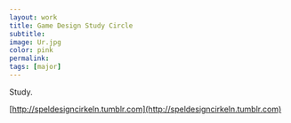 ```yaml
---
layout: work
title: Game Design Study Circle
subtitle:
image: Ur.jpg
color: pink
permalink:
tags: [major]
---
```


Study.

[http://speldesigncirkeln.tumblr.com](http://speldesigncirkeln.tumblr.com)
